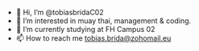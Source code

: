 - 👋 Hi, I’m @tobiasbridaC02
- 👀 I’m interested in muay thai, management & coding.
- 🌱 I’m currently studying at FH Campus 02
- 📫 How to reach me tobias.brida@zohomail.eu

<!---
tobiasbridaC02/tobiasbridaC02 is a ✨ special ✨ repository because its `README.md` (this file) appears on your GitHub profile.
You can click the Preview link to take a look at your changes.
--->
